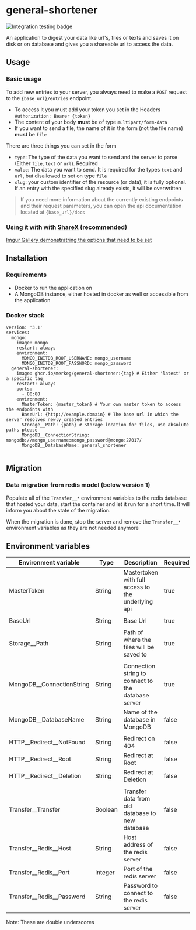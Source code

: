 # general-shortener
![Integration testing badge](https://github.com/merkeg/general-shortener/actions/workflows/dotnet_tests.yml/badge.svg)

An application to digest your data like url's, files or texts and saves it on disk or on database and gives you a shareable url to access the data.

## Usage

### Basic usage
To add new entries to your server, you always need to make a `POST` request to the `{base_url}/entries` endpoint.
- To access it you must add your token you set in the Headers `Authorization: Bearer {token}`
- The content of your body **must** be of type `multipart/form-data`
- If you want to send a file, the name of it in the form (not the file name) **must** be `file`

There are three things you can set in the form
- `type`: The type of the data you want to send and the server to parse (Either `file`, `text` or `url`). Required
- `value`: The data you want to send. It is required for the types `text` and `url`, but disallowed to set on type `file`
- `slug`: your custom identifier of the resource (or data), it is fully optional. If an entry with the specified slug already exists, it will be overwritten

> If you need more information about the currently existing endpoints and their request parameters, you can open the api documentation located at `{base_url}/docs`
### Using it with with [ShareX](https://getsharex.com) (recommended)
[Imgur Gallery demonstratring the options that need to be set](https://imgur.com/a/qgQJyeS)


## Installation

### Requirements
- Docker to run the application on
- A MongoDB instance, either hosted in docker as well or accessible from the application

### Docker stack
```
version: '3.1'
services:
  mongo:
    image: mongo
    restart: always
    environment:
      MONGO_INITDB_ROOT_USERNAME: mongo_username
      MONGO_INITDB_ROOT_PASSWORD: mongo_password
  general-shortener:
    image: ghcr.io/merkeg/general-shortener:{tag} # Either 'latest' or a specific tag
    restart: always
    ports:
      - 80:80 
    environment:
      MasterToken: {master_token} # Your own master token to access the endpoints with
      BaseUrl: {http://example.domain} # The base url in which the server resolves newly created entries
      Storage__Path: {path} # Storage location for files, use absolute paths please
      MongoDB__ConnectionString: mongodb://mongo_username:mongo_password@mongo:27017/
      MongoDB__DatabaseName: general_shortener
    
```

## Migration
### Data migration from redis model (below version 1)
Populate all of the `Transfer__*` environment variables to the redis database that hosted your data, start the container and let it run for a short time. It will inform you about the state of the migration.

When the migration is done, stop the server and remove the `Transfer__*` environment variables as they are not needed anymore

## Environment variables

| Environment variable      | Type    | Description                                         | Required |
|---------------------------|---------|-----------------------------------------------------|----------|
| MasterToken               | String  | Mastertoken with full access to the underlying api             | true     |
|                           |         |                                                     |          |
| BaseUrl                   | String  | Base Url                                            | true     |
|                           |         |                                                     |          |
| Storage__Path             | String  | Path of where the files will be saved to            | true     |
|                           |         |                                                     |          |
| MongoDB__ConnectionString | String  | Connection string to connect to the database server | true     |
| MongoDB__DatabaseName     | String  | Name of the database in MongoDB                     | false    |
|                           |         |                                                     |          |
| HTTP__Redirect__NotFound  | String  | Redirect on 404                                     | false    |
| HTTP__Redirect__Root      | String  | Redirect at Root                                    | false    |
| HTTP__Redirect__Deletion  | String  | Redirect at Deletion                                | false    |
|                           |         |                                                     |          |
| Transfer__Transfer        | Boolean | Transfer data from old database to new database     | false    |
| Transfer__Redis__Host     | String  | Host address of the redis server                    | false    |
| Transfer__Redis__Port     | Integer | Port of the redis server                            | false    |
| Transfer__Redis__Password | String  | Password to connect to the redis server             | false    |


Note: These are double underscores